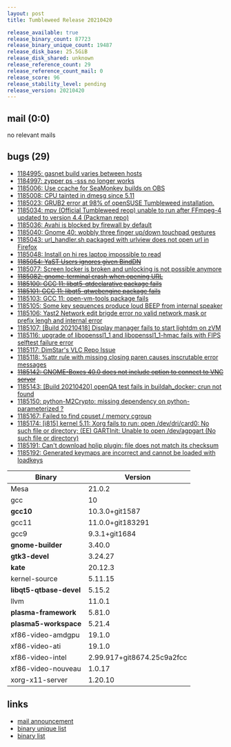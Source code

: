 ```yaml
---
layout: post
title: Tumbleweed Release 20210420

release_available: true
release_binary_count: 87723
release_binary_unique_count: 19487
release_disk_base: 25.5GiB
release_disk_shared: unknown
release_reference_count: 29
release_reference_count_mail: 0
release_score: 96
release_stability_level: pending
release_version: 20210420
---
```


## mail (0:0)

no relevant mails

## bugs (29)

<!--more-->

- [1184995: gasnet build varies between hosts](https://bugzilla.opensuse.org/show_bug.cgi?id=1184995)
- [1184997: zypper ps -sss no longer works](https://bugzilla.opensuse.org/show_bug.cgi?id=1184997)
- [1185006: Use ccache for SeaMonkey builds on OBS](https://bugzilla.opensuse.org/show_bug.cgi?id=1185006)
- [1185008: CPU tainted in dmesg since 5.11](https://bugzilla.opensuse.org/show_bug.cgi?id=1185008)
- [1185023: GRUB2 error at 98% of openSUSE Tumbleweed installation.](https://bugzilla.opensuse.org/show_bug.cgi?id=1185023)
- [1185034: mpv (Official Tumbleweed reop) unable to run after FFmpeg-4 updated to version 4.4 (Packman repo)](https://bugzilla.opensuse.org/show_bug.cgi?id=1185034)
- [1185036: Avahi is blocked by firewall by default](https://bugzilla.opensuse.org/show_bug.cgi?id=1185036)
- [1185040: Gnome 40: wobbly three finger up/down touchpad gestures](https://bugzilla.opensuse.org/show_bug.cgi?id=1185040)
- [1185043: url_handler.sh packaged with urlview does not open url in Firefox](https://bugzilla.opensuse.org/show_bug.cgi?id=1185043)
- [1185048: Install on hi res laptop impossible to read](https://bugzilla.opensuse.org/show_bug.cgi?id=1185048)
- ~~[1185054: YaST Users ignores given BindDN](https://bugzilla.opensuse.org/show_bug.cgi?id=1185054)~~
- [1185077: Screen locker is broken and unlocking is not possible anymore](https://bugzilla.opensuse.org/show_bug.cgi?id=1185077)
- ~~[1185082: gnome-terminal crash when opening URL](https://bugzilla.opensuse.org/show_bug.cgi?id=1185082)~~
- ~~[1185100: GCC 11: libqt5-qtdeclarative package fails](https://bugzilla.opensuse.org/show_bug.cgi?id=1185100)~~
- ~~[1185101: GCC 11: libqt5-qtwebengine package fails](https://bugzilla.opensuse.org/show_bug.cgi?id=1185101)~~
- [1185103: GCC 11: open-vm-tools package fails](https://bugzilla.opensuse.org/show_bug.cgi?id=1185103)
- [1185105: Some key sequences produce loud BEEP from internal speaker](https://bugzilla.opensuse.org/show_bug.cgi?id=1185105)
- [1185106: Yast2 Network edit brigde error no valid network mask or prefix lengh and internal error](https://bugzilla.opensuse.org/show_bug.cgi?id=1185106)
- [1185107: \[Build 20210418\] Display manager fails to start lightdm on zVM](https://bugzilla.opensuse.org/show_bug.cgi?id=1185107)
- [1185116: upgrade of libopenssl1_1 and libopenssl1_1-hmac fails with FIPS selftest failure error](https://bugzilla.opensuse.org/show_bug.cgi?id=1185116)
- [1185117: DimStar's VLC Repo Issue](https://bugzilla.opensuse.org/show_bug.cgi?id=1185117)
- [1185118: %attr rule with missing closing paren causes inscrutable error messages](https://bugzilla.opensuse.org/show_bug.cgi?id=1185118)
- ~~[1185142: GNOME-Boxes 40.0 does not include option to connect to VNC server](https://bugzilla.opensuse.org/show_bug.cgi?id=1185142)~~
- [1185143: \[Build 20210420\] openQA test fails in buildah_docker: crun not found](https://bugzilla.opensuse.org/show_bug.cgi?id=1185143)
- [1185150: python-M2Crypto: missing dependency on python-parameterized ?](https://bugzilla.opensuse.org/show_bug.cgi?id=1185150)
- [1185167: Failed to find cpuset / memory cgroup](https://bugzilla.opensuse.org/show_bug.cgi?id=1185167)
- [1185174: \[i815\] kernel 5.11: Xorg fails to run: open /dev/dri/card0: No such file or directory; (EE) GARTInit: Unable to open /dev/agpgart (No such file or directory)](https://bugzilla.opensuse.org/show_bug.cgi?id=1185174)
- [1185191: Can't download hplip plugin: file does not match its checksum](https://bugzilla.opensuse.org/show_bug.cgi?id=1185191)
- [1185192: Generated keymaps are incorrect and cannot be loaded with loadkeys](https://bugzilla.opensuse.org/show_bug.cgi?id=1185192)

Binary | Version
--- | ---
Mesa | 21.0.2
gcc | 10
**gcc10** | 10.3.0+git1587
gcc11 | 11.0.0+git183291
gcc9 | 9.3.1+git1684
**gnome-builder** | 3.40.0
**gtk3-devel** | 3.24.27
**kate** | 20.12.3
kernel-source | 5.11.15
**libqt5-qtbase-devel** | 5.15.2
llvm | 11.0.1
**plasma-framework** | 5.81.0
**plasma5-workspace** | 5.21.4
xf86-video-amdgpu | 19.1.0
xf86-video-ati | 19.1.0
xf86-video-intel | 2.99.917+git8674.25c9a2fcc
xf86-video-nouveau | 1.0.17
xorg-x11-server | 1.20.10

## links

- [mail announcement](https://github.com/boombatower/tumbleweed-review/issues/10)
- [binary unique list](http://download.opensuse.org/history/20210420/rpm.unique.list)
- [binary list](http://download.opensuse.org/history/20210420/rpm.list)
